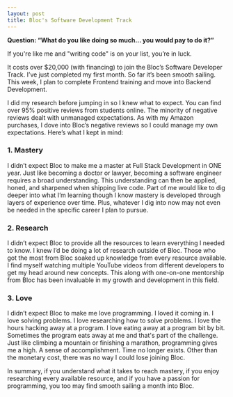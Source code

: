 ```yaml
---
layout: post
title: Bloc's Software Development Track
---
```

<b>Question: “What do you like doing so much... you would pay to do it?”</b>

If you're like me and "writing code" is on your list, you’re in luck.

It costs over $20,000 (with financing) to join the Bloc’s Software Developer Track. I’ve just completed my first month. So far it’s been smooth sailing. This week, I plan to complete Frontend training and move into Backend Development.

I did my research before jumping in so I knew what to expect. You can find over 95% positive reviews from students online. The minority of negative reviews dealt with unmanaged expectations. As with my Amazon purchases, I dove into Bloc’s negative reviews so I could manage my own expectations. Here’s what I kept in mind:

<h3>1. Mastery</h3>
I didn’t expect Bloc to make me a master at Full Stack Development in ONE year. Just like becoming a doctor or lawyer, becoming a software engineer requires a broad understanding. This understanding can then be applied, honed, and sharpened when shipping live code. Part of me would like to dig deeper into what I’m learning though I know mastery is developed through layers of experience over time. Plus, whatever I dig into now may not even be needed in the specific career I plan to pursue.

<h3>2. Research</h3>
I didn’t expect Bloc to provide all the resources to learn everything I needed to know. I knew I’d be doing a lot of research outside of Bloc. Those who got the most from Bloc soaked up knowledge from every resource available. I find myself watching multiple YouTube videos from different developers to get my head around new concepts. This along with one-on-one mentorship from Bloc has been invaluable in my growth and development in this field.

<h3>3. Love</h3>
I didn’t expect Bloc to make me love programming. I loved it coming in. I love solving problems. I love researching how to solve problems. I love the hours hacking away at a program. I love eating away at a program bit by bit. Sometimes the program eats away at me and that's part of the challenge. Just like climbing a mountain or finishing a marathon, programming gives me a high. A sense of accomplishment. Time no longer exists. Other than the monetary cost, there was no way I could lose joining Bloc.

In summary, if you understand what it takes to reach mastery, if you enjoy researching every available resource, and if you have a passion for programming, you too may find smooth sailing a month into Bloc.
